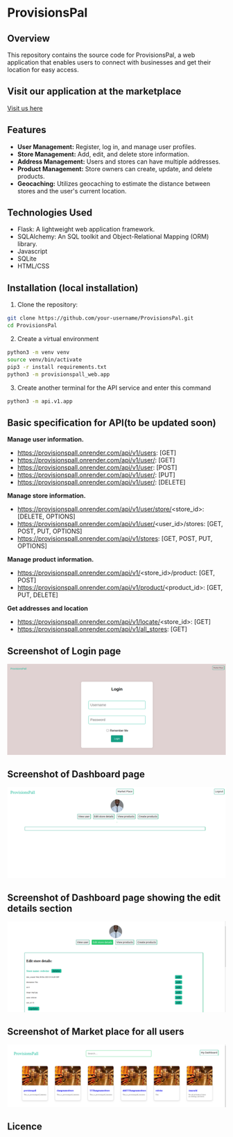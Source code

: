 # ProvisionsPal

## Overview

This repository contains the source code for ProvisionsPal, a web application that enables users to connect with businesses and get their location for easy access.

## Visit our application at the marketplace
[Visit us here](https://provisionspall.onrender.com/market)

## Features

- **User Management:** Register, log in, and manage user profiles.
- **Store Management:** Add, edit, and delete store information.
- **Address Management:** Users and stores can have multiple addresses.
- **Product Management:** Store owners can create, update, and delete products. 
- **Geocaching:** Utilizes geocaching to estimate the distance between stores and the user's current location.

## Technologies Used

- Flask: A lightweight web application framework.
- SQLAlchemy: An SQL toolkit and Object-Relational Mapping (ORM) library.
- Javascript
- SQLite
- HTML/CSS

## Installation (local installation)

1. Clone the repository:

```bash
git clone https://github.com/your-username/ProvisionsPal.git
cd ProvisionsPal
```

2. Create a virtual environment

```bash
python3 -m venv venv
source venv/bin/activate
pip3 -r install requirements.txt
python3 -m provisionspall_web.app
```
3. Create another terminal for the API service and enter this command

```bash
python3 -m api.v1.app
```

## Basic specification for API(to be updated soon)

**Manage user information.**
- https://provisionspall.onrender.com/api/v1/users: [GET] 
- https://provisionspall.onrender.com/api/v1/user/<id>: [GET] 
- https://provisionspall.onrender.com/api/v1/user: [POST]
- https://provisionspall.onrender.com/api/v1/user/<id>: [PUT]
- https://provisionspall.onrender.com/api/v1/user/<id>: [DELETE]

**Manage store information.**
- https://provisionspall.onrender.com/api/v1/user/store/<store_id>: [DELETE, OPTIONS] 
- https://provisionspall.onrender.com/api/v1/user/<user_id>/stores: [GET, POST, PUT, OPTIONS]
- https://provisionspall.onrender.com/api/v1/stores: [GET, POST, PUT, OPTIONS]

**Manage product information.**
- https://provisionspall.onrender.com/api/v1/<store_id>/product: [GET, POST]
- https://provisionspall.onrender.com/api/v1/product/<product_id>: [GET, PUT, DELETE]

**Get addresses and location**
- https://provisionspall.onrender.com/api/v1/locate/<store_id>: [GET]
- https://provisionspall.onrender.com/api/v1/all_stores: [GET]

## Screenshot of Login page
![Screenshot of our web application](https://github.com/dominic-source/ProvisionsPall/blob/master/provisionspall_web/static/images/Screenshot%20from%202023-12-12%2019-42-04.png)

## Screenshot of Dashboard page
![Screenshot of our web application](https://github.com/dominic-source/ProvisionsPall/blob/master/provisionspall_web/static/images/Screenshot%20from%202023-12-12%2019-42-26.png)

## Screenshot of Dashboard page showing the edit details section
![Screenshot of our web application](https://github.com/dominic-source/ProvisionsPall/blob/master/provisionspall_web/static/images/Screenshot%20from%202023-12-12%2019-42-53.png)

## Screenshot of Market place for all users
![Screenshot of our web application](https://github.com/dominic-source/ProvisionsPall/blob/master/provisionspall_web/static/images/Screenshot%20from%202023-12-12%2019-43-35.png)

## Licence
